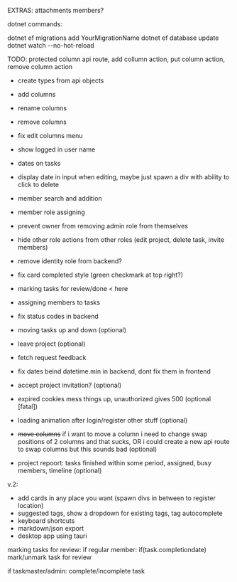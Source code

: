 EXTRAS:
attachments
members?

dotnet commands:

dotnet ef migrations add YourMigrationName
dotnet ef database update
dotnet watch --no-hot-reload

TODO:
protected column api route, add collumn action, put column action, remove column action

- create types from api objects
- add columns
- rename columns
- remove columns
- fix edit columns menu
- show logged in user name
- dates on tasks
- display date in input when editing, maybe just spawn a div with ability to click to delete
- member search and addition
- member role assigning
- prevent owner from removing admin role from themselves
- hide other role actions from other roles (edit project, delete task, invite members)
- remove identity role from backend?
- fix card completed style (green checkmark at top right?)

- marking tasks for review/done < here

- assigning members to tasks
- fix status codes in backend
- moving tasks up and down (optional)
- leave project (optional)
- fetch request feedback
- fix dates beind datetime.min in backend, dont fix them in frontend
- accept project invitation? (optional)
- expired cookies mess things up, unauthorized gives 500 (optional [fatal])
- loading animation after login/register other stuff (optional)
- ~~move columns~~ if i want to move a column i need to change swap positions of 2 columns and that sucks, OR i could create a new api route to swap columns but this sounds bad (optional)

- project repoort: tasks finished within some period, assigned, busy members, timeline (optional)

v.2:

- add cards in any place you want (spawn divs in between to register location)
- suggested tags, show a dropdown for existing tags, tag autocomplete
- keyboard shortcuts
- markdown/json export
- desktop app using tauri

marking tasks for review:
if regular member:
if(task.completiondate)
mark/unmark task for review

if taskmaster/admin:
complete/incomplete task

